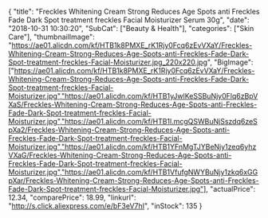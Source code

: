 {
	"title": "Freckles Whitening Cream Strong Reduces Age Spots anti Freckles Fade Dark Spot treatment freckles Facial Moisturizer Serum 30g",
	"date": "2018-10-31 10:30:20",
	"SubCat": ["Beauty & Health"],
	"categories": ["Skin Care"],
	"thumbnailImage": "https://ae01.alicdn.com/kf/HTB1k8PMXE_rK1Rjy0Fcq6zEvVXaY/Freckles-Whitening-Cream-Strong-Reduces-Age-Spots-anti-Freckles-Fade-Dark-Spot-treatment-freckles-Facial-Moisturizer.jpg_220x220.jpg",
	"BigImage": ["https://ae01.alicdn.com/kf/HTB1k8PMXE_rK1Rjy0Fcq6zEvVXaY/Freckles-Whitening-Cream-Strong-Reduces-Age-Spots-anti-Freckles-Fade-Dark-Spot-treatment-freckles-Facial-Moisturizer.jpg","https://ae01.alicdn.com/kf/HTB1yJwlKeSSBuNjy0Flq6zBpVXaS/Freckles-Whitening-Cream-Strong-Reduces-Age-Spots-anti-Freckles-Fade-Dark-Spot-treatment-freckles-Facial-Moisturizer.jpg","https://ae01.alicdn.com/kf/HTB1l.mcgQSWBuNjSszdq6zeSpXa2/Freckles-Whitening-Cream-Strong-Reduces-Age-Spots-anti-Freckles-Fade-Dark-Spot-treatment-freckles-Facial-Moisturizer.jpg","https://ae01.alicdn.com/kf/HTB1YFnMgTJYBeNjy1zeq6yhzVXaG/Freckles-Whitening-Cream-Strong-Reduces-Age-Spots-anti-Freckles-Fade-Dark-Spot-treatment-freckles-Facial-Moisturizer.jpg","https://ae01.alicdn.com/kf/HTB1VfufgNWYBuNjy1zkq6xGGpXar/Freckles-Whitening-Cream-Strong-Reduces-Age-Spots-anti-Freckles-Fade-Dark-Spot-treatment-freckles-Facial-Moisturizer.jpg"],
	"actualPrice": 12.34,
	"comparePrice": 18.99,
	"linkurl": "http://s.click.aliexpress.com/e/bF3eV7hI",
	"inStock": 135
}
